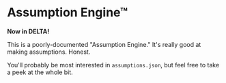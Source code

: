 # Assumption Engine™

**Now in DELTA!**

This is a poorly-documented "Assumption Engine." It's really good at making assumptions. Honest.

You'll probably be most interested in `assumptions.json`, but feel free to take a peek at the whole bit.

